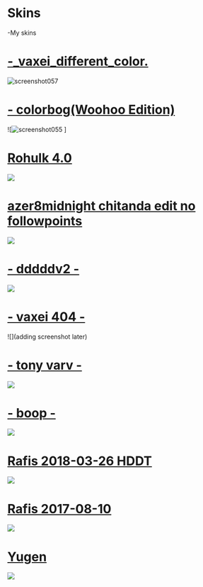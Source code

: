 # Skins
-My skins


 # [-_vaxei_different_color.](https://drive.google.com/file/d/1RwjNwx4_qG6vnA5R6BYrvc2JaFKmedF0/view?usp=sharing)
 ![screenshot057](https://user-images.githubusercontent.com/96342426/146644552-d988a926-e1a8-44cd-8059-8f36d2284438.jpg)
 

# [- colorbog(Woohoo Edition)](https://mega.nz/file/YeY2iRiJ#HAa1LmI1PI6fXyd-BoyLYYMJZD7dgnvVRdLYfvIi-cE) 
![![screenshot055](https://user-images.githubusercontent.com/96342426/146645890-acd22bfe-cff8-47a3-ab06-8f49862f65ff.jpg)
]

# [Rohulk 4.0](https://www.mediafire.com/file/4j97atvd6n3n343/Rohulk_4.0.osk/file)
![](https://osu.ppy.sh/ss/12536087)

# [azer8midnight chitanda edit no followpoints](http://www.mediafire.com/file/nn9gwk1bk1ejnsy/azer8midnight+chitanda+edit.osk)
![](https://osu.ppy.sh/ss/11966641)

# [- dddddv2 -](https://mega.nz/file/JGgQwTqB#KPl0hAYEWxrTc0ZayUpjx9OCG3QRn6z3OknbOGBnHqM) 
![](https://osu.ppy.sh/ss/11860986)

# [- vaxei 404 -](https://mega.nz/file/hzAHnYrb#nLbTxK29IrqTj5mZl4Yob9ZLYh1PeW2LUC6W0y5mGrQ)
![](adding screenshot later)

# [- tony varv -](https://mega.nz/file/5WZ1TCDb#kGvBLznI9aH-KxbBQsIkOl5Lumaeere0Jn9rj7qaP4Q)
![](https://osu.ppy.sh/ss/15626158/88a1)

# [- boop -](https://mega.nz/file/Fb5kGSZT#DhQ6vXx1L-0ndf6sr4yoNwE6kwnvjDA1PgK4Ev5GkLs)
![](https://osu.ppy.sh/ss/14733957/6cce)

# [Rafis 2018-03-26 HDDT](https://mega.nz/folder/0YNzwQpT#k3R54UcnHxK_xSPWg_pI8w)
![](dps)

# [Rafis 2017-08-10](https://mega.nz/file/sqBBQAyS#V2FWdRXGOqDzc0j5fhRgZhf0s8LVJiXvQH6zbLuiibE)
![](dps)

# [Yugen](https://mega.nz/#!t352wSpT!K4airerwGGSxCIzsZ0mA13qUCwfHWvP4gbl81N2x6IQ)
![](dps)
